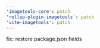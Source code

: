 ```yaml
---
'imagetools-core': patch
'rollup-plugin-imagetools': patch
'vite-imagetools': patch
---
```


fix: restore package.json fields
